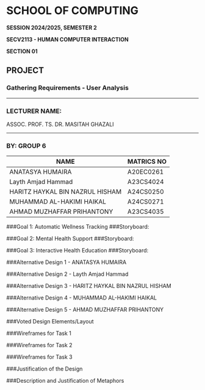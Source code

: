 # SCHOOL OF COMPUTING  
**SESSION 2024/2025, SEMESTER 2**  

**SECV2113 - HUMAN COMPUTER INTERACTION**  

**SECTION 01**  

## PROJECT  
### Gathering Requirements - User Analysis  

---

### LECTURER NAME:  
ASSOC. PROF. TS. DR. MASITAH GHAZALI  

---

### BY: GROUP 6  

| **NAME**                          | **MATRICS NO** |
|-----------------------------------|----------------|
| ANATASYA HUMAIRA                 | A20EC0261      |
| Layth Amjad Hammad               | A23CS4024      |
| HARITZ HAYKAL BIN NAZRUL HISHAM  | A24CS0250      |
| MUHAMMAD AL-HAKIMI HAIKAL        | A24CS0271      |
| AHMAD MUZHAFFAR PRIHANTONY       | A23CS4035      |

###Goal 1: Automatic Wellness Tracking
###Storyboard:

###Goal 2: Mental Health Support
###Storyboard:

###Goal 3: Interactive Health Education
###Storyboard:

###Alternative Design 1 - ANATASYA HUMAIRA

###Alternative Design 2 - Layth Amjad Hammad

###Alternative Design 3 - HARITZ HAYKAL BIN NAZRUL HISHAM

###Alternative Design 4 - MUHAMMAD AL-HAKIMI HAIKAL

###Alternative Design 5 - AHMAD MUZHAFFAR PRIHANTONY

###Voted Design Elements/Layout

###Wireframes for Task 1

###Wireframes for Task 2

###Wireframes for Task 3

###Justification of the Design


###Description and Justification of Metaphors



